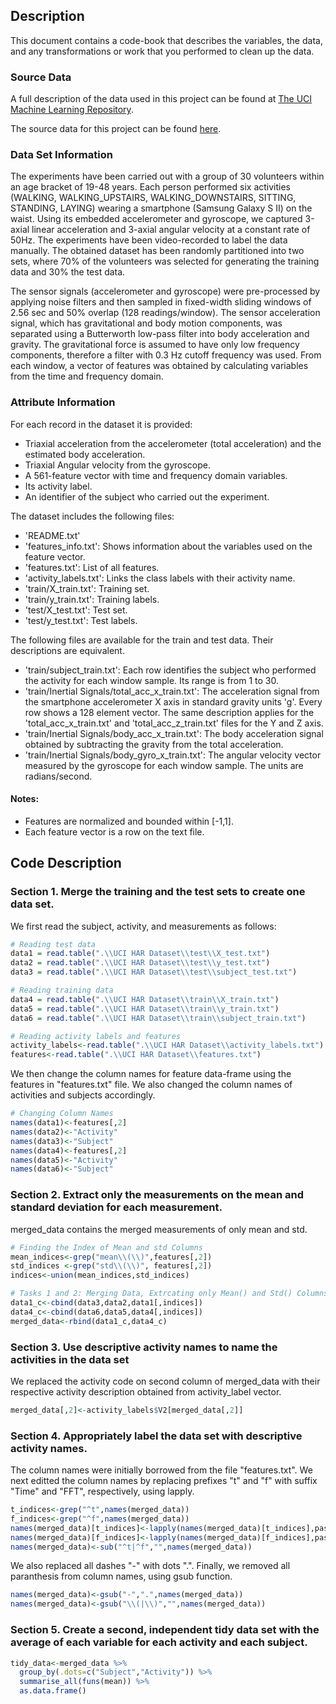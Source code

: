 ## Description

This document contains a code-book that describes the variables, the data, and any transformations or work that you performed to clean up the data.

### Source Data

A full description of the data used in this project can be found at [The UCI Machine Learning Repository](http://archive.ics.uci.edu/ml/datasets/Human+Activity+Recognition+Using+Smartphones).

The source data for this project can be found [here](https://d396qusza40orc.cloudfront.net/getdata%2Fprojectfiles%2FUCI%20HAR%20Dataset.zip).

### Data Set Information

The experiments have been carried out with a group of 30 volunteers within an age bracket of 19-48 years. Each person performed six activities (WALKING, WALKING_UPSTAIRS, WALKING_DOWNSTAIRS, SITTING, STANDING, LAYING) wearing a smartphone (Samsung Galaxy S II) on the waist. Using its embedded accelerometer and gyroscope, we captured 3-axial linear acceleration and 3-axial angular velocity at a constant rate of 50Hz. The experiments have been video-recorded to label the data manually. The obtained dataset has been randomly partitioned into two sets, where 70% of the volunteers was selected for generating the training data and 30% the test data.

The sensor signals (accelerometer and gyroscope) were pre-processed by applying noise filters and then sampled in fixed-width sliding windows of 2.56 sec and 50% overlap (128 readings/window). The sensor acceleration signal, which has gravitational and body motion components, was separated using a Butterworth low-pass filter into body acceleration and gravity. The gravitational force is assumed to have only low frequency components, therefore a filter with 0.3 Hz cutoff frequency was used. From each window, a vector of features was obtained by calculating variables from the time and frequency domain.

### Attribute Information

For each record in the dataset it is provided:

* Triaxial acceleration from the accelerometer (total acceleration) and the estimated body acceleration.
* Triaxial Angular velocity from the gyroscope.
* A 561-feature vector with time and frequency domain variables.
* Its activity label.
* An identifier of the subject who carried out the experiment.

The dataset includes the following files:

* 'README.txt'
* 'features_info.txt': Shows information about the variables used on the feature vector.
* 'features.txt': List of all features.
* 'activity_labels.txt': Links the class labels with their activity name.
* 'train/X_train.txt': Training set.
* 'train/y_train.txt': Training labels.
* 'test/X_test.txt': Test set.
* 'test/y_test.txt': Test labels.

The following files are available for the train and test data. Their descriptions are equivalent. 

* 'train/subject_train.txt': Each row identifies the subject who performed the activity for each window sample. Its range is from 1 to 30. 
* 'train/Inertial Signals/total_acc_x_train.txt': The acceleration signal from the smartphone accelerometer X axis in standard gravity units 'g'. Every row shows a 128 element vector. The same description applies for the 'total_acc_x_train.txt' and 'total_acc_z_train.txt' files for the Y and Z axis. 
* 'train/Inertial Signals/body_acc_x_train.txt': The body acceleration signal obtained by subtracting the gravity from the total acceleration. 
* 'train/Inertial Signals/body_gyro_x_train.txt': The angular velocity vector measured by the gyroscope for each window sample. The units are radians/second. 

#### Notes: 
- Features are normalized and bounded within [-1,1].
- Each feature vector is a row on the text file.

## Code Description

### Section 1. Merge the training and the test sets to create one data set.

We first read the subject, activity, and measurements as follows:
```r
# Reading test data
data1 = read.table(".\\UCI HAR Dataset\\test\\X_test.txt")
data2 = read.table(".\\UCI HAR Dataset\\test\\y_test.txt")
data3 = read.table(".\\UCI HAR Dataset\\test\\subject_test.txt")

# Reading training data
data4 = read.table(".\\UCI HAR Dataset\\train\\X_train.txt")
data5 = read.table(".\\UCI HAR Dataset\\train\\y_train.txt")
data6 = read.table(".\\UCI HAR Dataset\\train\\subject_train.txt")

# Reading activity labels and features
activity_labels<-read.table(".\\UCI HAR Dataset\\activity_labels.txt")
features<-read.table(".\\UCI HAR Dataset\\features.txt")
```

We then change the column names for feature data-frame using the features in "features.txt" file. We also changed the column names of activities and subjects accordingly.

```r
# Changing Column Names
names(data1)<-features[,2]
names(data2)<-"Activity"
names(data3)<-"Subject"
names(data4)<-features[,2]
names(data5)<-"Activity"
names(data6)<-"Subject"
```


### Section 2. Extract only the measurements on the mean and standard deviation for each measurement.
merged_data contains the merged measurements of only mean and std.


```r
# Finding the Index of Mean and std Columns
mean_indices<-grep("mean\\(\\)",features[,2])
std_indices <-grep("std\\(\\)", features[,2])
indices<-union(mean_indices,std_indices)

# Tasks 1 and 2: Merging Data, Extrcating only Mean() and Std() Columns
data1_c<-cbind(data3,data2,data1[,indices])
data4_c<-cbind(data6,data5,data4[,indices])
merged_data<-rbind(data1_c,data4_c)
```




### Section 3. Use descriptive activity names to name the activities in the data set

We replaced the activity code on second column of merged_data with their respective activity description obtained from activity_label vector. 

```r
merged_data[,2]<-activity_labels$V2[merged_data[,2]]
```

### Section 4. Appropriately label the data set with descriptive activity names.

The column names were initially borrowed from the file "features.txt". We next editted the column names by replacing prefixes "t" and "f" with suffix "Time" and "FFT", respectively, using lapply.   
```r
t_indices<-grep("^t",names(merged_data))
f_indices<-grep("^f",names(merged_data))
names(merged_data)[t_indices]<-lapply(names(merged_data)[t_indices],paste,"-Time",sep="")
names(merged_data)[f_indices]<-lapply(names(merged_data)[f_indices],paste,"-FFT",sep="")
names(merged_data)<-sub("^t|^f","",names(merged_data))
```

We also replaced all dashes "-" with dots ".". Finally, we removed all paranthesis from column names, using gsub function.  

```r
names(merged_data)<-gsub("-",".",names(merged_data))
names(merged_data)<-gsub("\\(|\\)","",names(merged_data))
```

### Section 5. Create a second, independent tidy data set with the average of each variable for each activity and each subject.

```r
tidy_data<-merged_data %>% 
  group_by(.dots=c("Subject","Activity")) %>% 
  summarise_all(funs(mean)) %>%
  as.data.frame()
```
